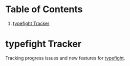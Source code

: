 
# Table of Contents

1.  [typefight Tracker](#org22af5da)


<a id="org22af5da"></a>

# typefight Tracker

Tracking progress issues and new features for [typefight](https://typefight.me).

